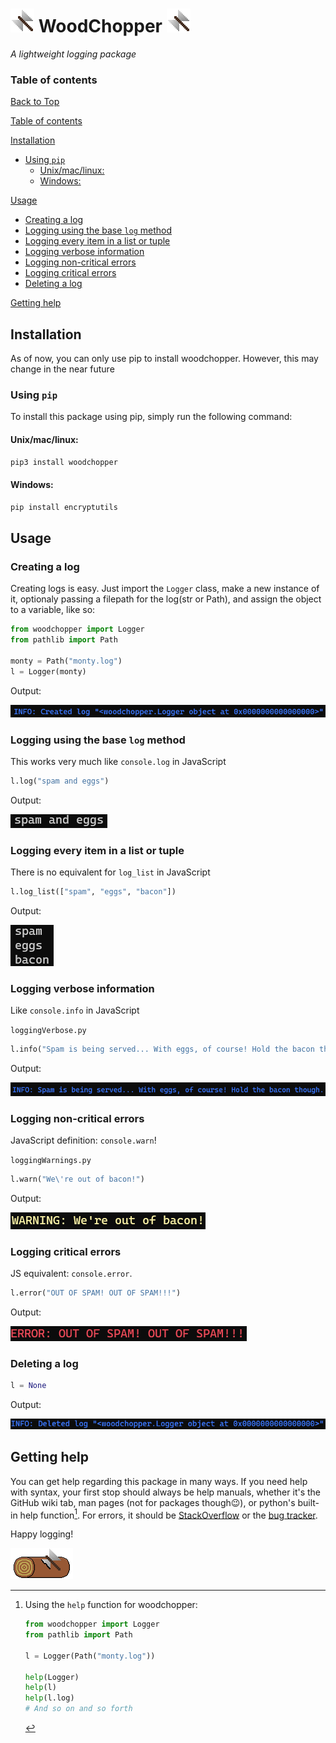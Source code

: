 # ![logo](assets/icons/axe.png) WoodChopper ![logo](assets/icons/axe.png)

*A lightweight logging package*

### Table of contents
[Back to Top](#woodchopper)

[Table of contents](#table-of-contents)

[Installation](#installation)
- [Using `pip`](#using-pip)
	- [Unix/mac/linux:](#unixmaclinux)
	- [Windows:](#windows)

[Usage](#usage)
- [Creating a log](#creating-a-log)
- [Logging using the base `log` method](#logging-using-the-base-log-method)
- [Logging every item in a list or tuple](#Logging-every-item-in-a-list-or-tuple)
- [Logging verbose information](#Logging-verbose-information)
- [Logging non-critical errors](#Logging-non-critical-errors)
- [Logging critical errors](#Logging-critical-errors)
- [Deleting a log](#Deleting-a-log)

[Getting help](#getting-help)

## Installation
As of now, you can only use pip to install woodchopper. However, this may change in the near future

### Using `pip`
To install this package using pip, simply run the following command:

#### Unix/mac/linux:
```bash
pip3 install woodchopper
```


#### Windows:
```cmd
pip install encryptutils
```

## Usage

### Creating a log

Creating logs is easy. Just import the `Logger` class, make a new instance of it, optionaly passing a filepath for the log(str or Path), and assign the object to a variable, like so: 

```py
from woodchopper import Logger
from pathlib import Path

monty = Path("monty.log")
l = Logger(monty)
```

Output:

![INFO: Created log "<woodchopper.Logger object at 0x0000000000000000>"](assets/screenshots/l.__init__.png)

### Logging using the base `log` method

This works very much like `console.log` in JavaScript

```py
l.log("spam and eggs")
```


Output:

![spam and eggs](assets/screenshots/l.log.png)

### Logging every item in a list or tuple

There is no equivalent for `log_list` in JavaScript

```py
l.log_list(["spam", "eggs", "bacon"])
```
Output:

![spam. new line. eggs. new line. bacon](assets/screenshots/l.log_list.png)

### Logging verbose information
Like `console.info` in JavaScript

`loggingVerbose.py`
```py
l.info("Spam is being served... With eggs, of course! Hold the bacon though.")
```

Output:

![INFO: Spam is being served... With eggs, of course! Hold the bacon though.](assets/screenshots/l.info.png)

### Logging non-critical errors
JavaScript definition: `console.warn`!

`loggingWarnings.py`
```py
l.warn("We\'re out of bacon!")
```

Output:

![WARNING: We're out of bacon!](assets/screenshots/l.warn.png)

### Logging critical errors
JS equivalent: `console.error`.

```py
l.error("OUT OF SPAM! OUT OF SPAM!!!")
```

Output:

![ERROR: OUT OF SPAM! OUT OF SPAM!!!](assets/screenshots/l.error.png)

### Deleting a log

```py
l = None
```

Output:

![INFO: Deleted log "<woodchopper.Logger object at 0x0000000000000000>"](assets/screenshots/l.__del__.png)

## Getting help

You can get help regarding this package in many ways. If you need help with syntax, your first stop should always be help manuals, whether it's the GitHub wiki tab, man pages (not for packages though:wink:), or python's built-in help function[^1]. For errors, it should be [StackOverflow](https://stackoverflow.com) or the [bug tracker](https://github.com/TinkerTown-SEMI/woodchopper/issues).

Happy logging!

![Log](assets/icons/log.png)

[^1]: Using the `help` function for woodchopper:
	```py
	from woodchopper import Logger
	from pathlib import Path

	l = Logger(Path("monty.log"))

	help(Logger)
	help(l)
	help(l.log)
	# And so on and so forth
	```
